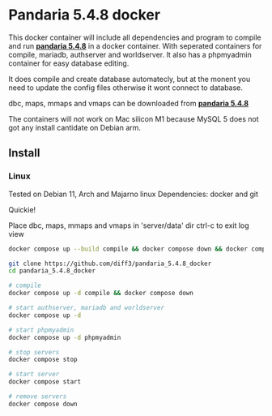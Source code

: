 # Pandaria 5.4.8 docker



This docker container will include all dependencies and program to compile and run **[pandaria 5.4.8](https://github.com/alexkulya/pandaria_5.4.8)** in a docker container. With seperated containers for compile, mariadb, authserver and worldserver. It also has a phpmyadmin container for easy database editing.



It does compile and create database automatecly, but at the monent you need to update the config files otherwise it wont connect to database.



dbc, maps, mmaps and vmaps can be downloaded from **[pandaria 5.4.8](https://github.com/alexkulya/pandaria_5.4.8)**



The containers will not work on Mac silicon M1 because MySQL 5 does not got any install cantidate on Debian arm. 



## Install  



### Linux

Tested on Debian 11, Arch and Majarno linux
Dependencies: docker and git

Quickie!

Place dbc, maps, mmaps and vmaps in 'server/data' dir
ctrl-c to exit log view

```bash
docker compose up --build compile && docker compose down && docker compose up -d && docker compose logs -f
```

```bash
git clone https://github.com/diff3/pandaria_5.4.8_docker
cd pandaria_5.4.8_docker

# compile
docker compose up -d compile && docker compose down

# start authserver, mariadb and worldserver
docker compose up -d

# start phpmyadmin
docker compose up -d phpmyadmin

# stop servers
docker compose stop

# start server
docker compose start

# remove servers
docker compose down
```


